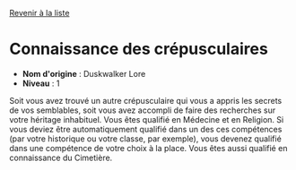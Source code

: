 [Revenir à la liste](list.md)

# Connaissance des crépusculaires

 * **Nom d'origine** : Duskwalker Lore
 * **Niveau** : 1


<p>Soit vous avez trouvé un autre crépusculaire qui vous a appris les secrets de vos semblables, soit vous avez accompli de faire des recherches sur votre héritage inhabituel. Vous êtes qualifié en Médecine et en Religion. Si vous deviez être automatiquement qualifié dans un des ces compétences (par votre historique ou votre classe, par exemple), vous devenez qualifié dans une compétence de votre choix à la place. Vous êtes aussi qualifié en connaissance du Cimetière.&nbsp;</p>
